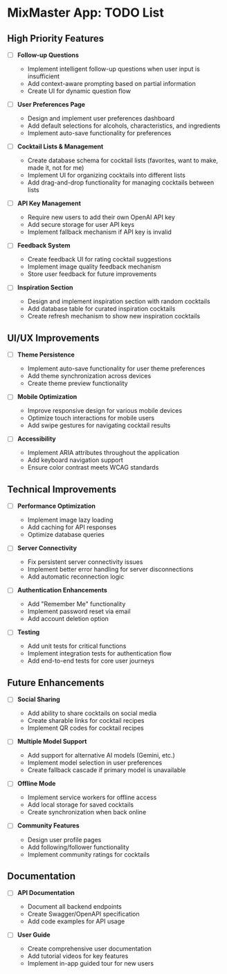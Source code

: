 # MixMaster App: TODO List

## High Priority Features

- [ ] **Follow-up Questions**
  - Implement intelligent follow-up questions when user input is insufficient
  - Add context-aware prompting based on partial information
  - Create UI for dynamic question flow

- [ ] **User Preferences Page**
  - Design and implement user preferences dashboard
  - Add default selections for alcohols, characteristics, and ingredients
  - Implement auto-save functionality for preferences

- [ ] **Cocktail Lists & Management**
  - Create database schema for cocktail lists (favorites, want to make, made it, not for me)
  - Implement UI for organizing cocktails into different lists
  - Add drag-and-drop functionality for managing cocktails between lists

- [ ] **API Key Management**
  - Require new users to add their own OpenAI API key
  - Add secure storage for user API keys
  - Implement fallback mechanism if API key is invalid

- [ ] **Feedback System**
  - Create feedback UI for rating cocktail suggestions
  - Implement image quality feedback mechanism
  - Store user feedback for future improvements

- [ ] **Inspiration Section**
  - Design and implement inspiration section with random cocktails
  - Add database table for curated inspiration cocktails
  - Create refresh mechanism to show new inspiration cocktails

## UI/UX Improvements

- [ ] **Theme Persistence**
  - Implement auto-save functionality for user theme preferences
  - Add theme synchronization across devices
  - Create theme preview functionality

- [ ] **Mobile Optimization**
  - Improve responsive design for various mobile devices
  - Optimize touch interactions for mobile users
  - Add swipe gestures for navigating cocktail results

- [ ] **Accessibility**
  - Implement ARIA attributes throughout the application
  - Add keyboard navigation support
  - Ensure color contrast meets WCAG standards

## Technical Improvements

- [ ] **Performance Optimization**
  - Implement image lazy loading
  - Add caching for API responses
  - Optimize database queries

- [ ] **Server Connectivity**
  - Fix persistent server connectivity issues
  - Implement better error handling for server disconnections
  - Add automatic reconnection logic

- [ ] **Authentication Enhancements**
  - Add "Remember Me" functionality
  - Implement password reset via email
  - Add account deletion option

- [ ] **Testing**
  - Add unit tests for critical functions
  - Implement integration tests for authentication flow
  - Add end-to-end tests for core user journeys

## Future Enhancements

- [ ] **Social Sharing**
  - Add ability to share cocktails on social media
  - Create sharable links for cocktail recipes
  - Implement QR codes for cocktail recipes

- [ ] **Multiple Model Support**
  - Add support for alternative AI models (Gemini, etc.)
  - Implement model selection in user preferences
  - Create fallback cascade if primary model is unavailable

- [ ] **Offline Mode**
  - Implement service workers for offline access
  - Add local storage for saved cocktails
  - Create synchronization when back online

- [ ] **Community Features**
  - Design user profile pages
  - Add following/follower functionality
  - Implement community ratings for cocktails

## Documentation

- [ ] **API Documentation**
  - Document all backend endpoints
  - Create Swagger/OpenAPI specification
  - Add code examples for API usage

- [ ] **User Guide**
  - Create comprehensive user documentation
  - Add tutorial videos for key features
  - Implement in-app guided tour for new users